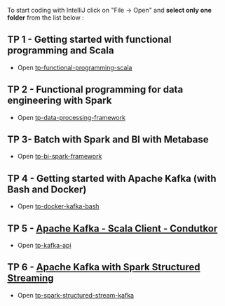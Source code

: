 To start coding with IntelliJ click on "File -> Open" and **select only one folder** from the list below :

## TP 1 - Getting started with functional programming and Scala
* Open [tp-functional-programming-scala](https://github.com/polomarcus/tp/tree/main/data-engineering/tp-functional-programming-scala)

## TP 2 - Functional programming for data engineering with Spark
* Open [tp-data-processing-framework](https://github.com/polomarcus/tp/tree/main/data-engineering/tp-data-processing-framework)

## TP 3- Batch with Spark and BI with Metabase
* Open [tp-bi-spark-framework](https://github.com/polomarcus/tp/tree/main/data-engineering/tp-bi-spark-framework)

## TP 4 - Getting started with Apache Kafka (with Bash and Docker)
* Open [tp-docker-kafka-bash]([https://github.com/polomarcus/tp/tree/main/data-engineering/tp-docker-kafka-bash](https://github.com/polomarcus/tp/tree/main/data-engineering/tp-docker-kafka))

## TP 5 - [Apache Kafka - Scala Client - Condutkor](https://kafka.apache.org/)
* Open [tp-kafka-api](https://github.com/polomarcus/tp/tree/main/data-engineering/tp-kafka-api)

## TP 6 - [Apache Kafka with Spark Structured Streaming](https://kafka.apache.org/)
* Open [tp-spark-structured-stream-kafka](https://github.com/polomarcus/tp/tree/main/data-engineering/tp-spark-structured-stream-kafka)
